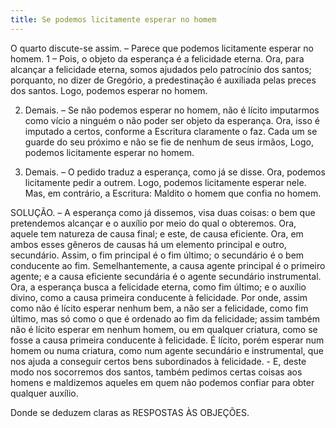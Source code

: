 ```yaml
---
title: Se podemos licitamente esperar no homem
---
```


O quarto discute-se assim. – Parece que podemos licitamente esperar no homem.  1 – Pois, o objeto da esperança é a felicidade eterna. Ora, para alcançar a felicidade eterna, somos ajudados pelo patrocínio dos santos; porquanto, no dizer de Gregório, a predestinação é auxiliada pelas preces dos santos. Logo, podemos esperar no homem. 

2. Demais. – Se não podemos esperar no homem, não é lícito imputarmos como vício a ninguém o não poder ser objeto da esperança. Ora, isso é imputado a certos, conforme a Escritura claramente o faz. Cada um se guarde do seu próximo e não se fie de nenhum de seus irmãos, Logo, podemos licitamente esperar no homem.  

3. Demais. – O pedido traduz a esperança, como já se disse. Ora, podemos licitamente pedir a outrem. Logo, podemos licitamente esperar nele.  Mas, em contrário, a Escritura: Maldito o homem que confia no homem.  

SOLUÇÃO. – A esperança como já dissemos, visa duas coisas: o bem que pretendemos alcançar e o auxílio por meio do qual o obteremos. Ora, aquele tem natureza de causa final; e este, de causa eficiente. Ora, em ambos esses gêneros de causas há um elemento principal e outro, secundário. Assim, o fim principal é o fim último; o secundário é o bem conducente ao fim. Semelhantemente, a causa agente principal é o primeiro agente; e a causa eficiente secundária é o agente secundário instrumental. Ora, a esperança busca a felicidade eterna, como fim último; e o auxílio divino, como a causa primeira conducente à felicidade. Por onde, assim como não é lícito esperar nenhum bem, a não ser a felicidade, como fim último, mas só como o que é ordenado ao fim da felicidade; assim também não é lícito esperar em nenhum homem, ou em qualquer criatura, como se fosse a causa primeira conducente à felicidade. É lícito, porém esperar num homem ou numa criatura, como num agente secundário e instrumental, que nos ajuda a conseguir certos bens subordinados à felicidade. - E, deste modo nos socorremos dos santos, também pedimos certas coisas aos homens e maldizemos aqueles em quem não podemos confiar para obter qualquer auxílio.  

Donde se deduzem claras as RESPOSTAS ÀS OBJEÇÕES.
